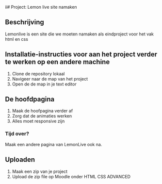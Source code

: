 ii# Project: Lemon live site namaken

## Beschrijving
Lemonlive is een site die we moeten namaken als eindproject voor het vak html en css

## Installatie-instructies voor aan het project verder te werken op een andere machine
1. Clone de repository lokaal
2. Navigeer naar de map van het project
3. Open de de map in je text editor

## De hoofdpagina
1. Maak de hoofpagina verder af
2. Zorg dat de animaties werken
3. Alles moet responsive zijn

### Tijd over?
Maak een andere pagina van LemonLive ook na.

## Uploaden
1. Maak een zip van je project
2. Upload de zip file op Moodle onder HTML CSS ADVANCED
